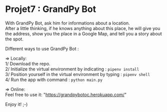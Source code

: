 # Projet7 : GrandPy Bot

With GrandPy Bot, ask him for informations about a location.  
After a little thinking, if he knows anything about this place, he will give you the address, show you the place in a Google Map, and tell you a story about the spot.  
  
Different ways to use GrandPy Bot :  
  
=> Locally:  
1/ Download the repo.  
2/ Initialize the virtual environment by indicating : `pipenv install`  
3/ Position yourself in the virtual environment by typing : `pipenv shell`  
4/ Run the app with command : `python main.py`  

=> Online:  
Feel free to use it: "https://grandpybotoc.herokuapp.com/"  
  
Enjoy it! ;-)
